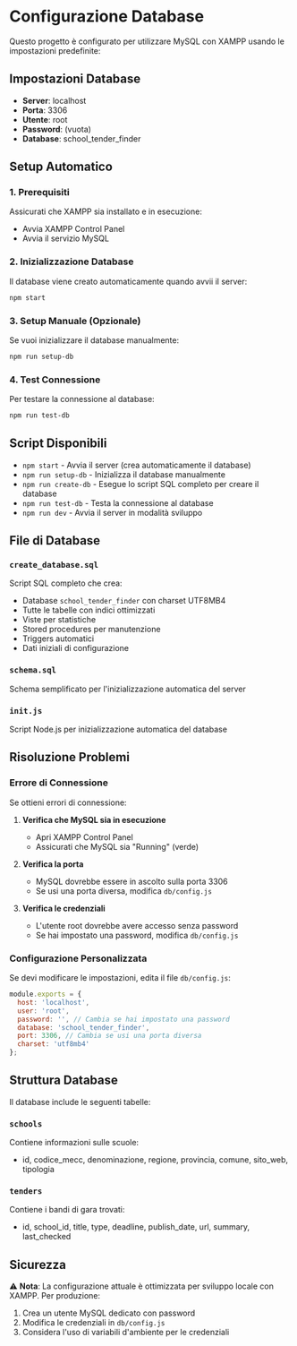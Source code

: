 # Configurazione Database

Questo progetto è configurato per utilizzare MySQL con XAMPP usando le impostazioni predefinite:

## Impostazioni Database
- **Server**: localhost
- **Porta**: 3306
- **Utente**: root
- **Password**: (vuota)
- **Database**: school_tender_finder

## Setup Automatico

### 1. Prerequisiti
Assicurati che XAMPP sia installato e in esecuzione:
- Avvia XAMPP Control Panel
- Avvia il servizio MySQL

### 2. Inizializzazione Database
Il database viene creato automaticamente quando avvii il server:

```bash
npm start
```

### 3. Setup Manuale (Opzionale)
Se vuoi inizializzare il database manualmente:

```bash
npm run setup-db
```

### 4. Test Connessione
Per testare la connessione al database:

```bash
npm run test-db
```

## Script Disponibili

- `npm start` - Avvia il server (crea automaticamente il database)
- `npm run setup-db` - Inizializza il database manualmente
- `npm run create-db` - Esegue lo script SQL completo per creare il database
- `npm run test-db` - Testa la connessione al database
- `npm run dev` - Avvia il server in modalità sviluppo

## File di Database

### `create_database.sql`
Script SQL completo che crea:
- Database `school_tender_finder` con charset UTF8MB4
- Tutte le tabelle con indici ottimizzati
- Viste per statistiche
- Stored procedures per manutenzione
- Triggers automatici
- Dati iniziali di configurazione

### `schema.sql`
Schema semplificato per l'inizializzazione automatica del server

### `init.js`
Script Node.js per inizializzazione automatica del database

## Risoluzione Problemi

### Errore di Connessione
Se ottieni errori di connessione:

1. **Verifica che MySQL sia in esecuzione**
   - Apri XAMPP Control Panel
   - Assicurati che MySQL sia "Running" (verde)

2. **Verifica la porta**
   - MySQL dovrebbe essere in ascolto sulla porta 3306
   - Se usi una porta diversa, modifica `db/config.js`

3. **Verifica le credenziali**
   - L'utente root dovrebbe avere accesso senza password
   - Se hai impostato una password, modifica `db/config.js`

### Configurazione Personalizzata
Se devi modificare le impostazioni, edita il file `db/config.js`:

```javascript
module.exports = {
  host: 'localhost',
  user: 'root',
  password: '', // Cambia se hai impostato una password
  database: 'school_tender_finder',
  port: 3306, // Cambia se usi una porta diversa
  charset: 'utf8mb4'
};
```

## Struttura Database

Il database include le seguenti tabelle:

### `schools`
Contiene informazioni sulle scuole:
- id, codice_mecc, denominazione, regione, provincia, comune, sito_web, tipologia

### `tenders`
Contiene i bandi di gara trovati:
- id, school_id, title, type, deadline, publish_date, url, summary, last_checked

## Sicurezza

⚠️ **Nota**: La configurazione attuale è ottimizzata per sviluppo locale con XAMPP. Per produzione:

1. Crea un utente MySQL dedicato con password
2. Modifica le credenziali in `db/config.js`
3. Considera l'uso di variabili d'ambiente per le credenziali

